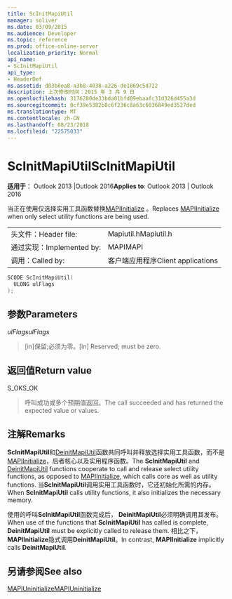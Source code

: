 ```yaml
---
title: ScInitMapiUtil
manager: soliver
ms.date: 03/09/2015
ms.audience: Developer
ms.topic: reference
ms.prod: office-online-server
localization_priority: Normal
api_name:
- ScInitMapiUtil
api_type:
- HeaderDef
ms.assetid: d83b8ea8-a3b8-4038-a226-de1869c5d722
description: 上次修改时间：2015 年 3 月 9 日
ms.openlocfilehash: 3176280de33bda01bfd09ebaafc31d326d455a3d
ms.sourcegitcommit: 0cf39e5382b8c6f236c8a63c6036849ed3527ded
ms.translationtype: MT
ms.contentlocale: zh-CN
ms.lasthandoff: 08/23/2018
ms.locfileid: "22575033"
---
```

# <a name="scinitmapiutil"></a><span data-ttu-id="a9c27-103">ScInitMapiUtil</span><span class="sxs-lookup"><span data-stu-id="a9c27-103">ScInitMapiUtil</span></span>

  
  
<span data-ttu-id="a9c27-104">**适用于**： Outlook 2013 |Outlook 2016</span><span class="sxs-lookup"><span data-stu-id="a9c27-104">**Applies to**: Outlook 2013 | Outlook 2016</span></span> 
  
<span data-ttu-id="a9c27-105">当正在使用仅选择实用工具函数替换[MAPIInitialize](mapiinitialize.md) 。</span><span class="sxs-lookup"><span data-stu-id="a9c27-105">Replaces [MAPIInitialize](mapiinitialize.md) when only select utility functions are being used.</span></span> 
  
|||
|:-----|:-----|
|<span data-ttu-id="a9c27-106">头文件：</span><span class="sxs-lookup"><span data-stu-id="a9c27-106">Header file:</span></span>  <br/> |<span data-ttu-id="a9c27-107">Mapiutil.h</span><span class="sxs-lookup"><span data-stu-id="a9c27-107">Mapiutil.h</span></span>  <br/> |
|<span data-ttu-id="a9c27-108">通过实现：</span><span class="sxs-lookup"><span data-stu-id="a9c27-108">Implemented by:</span></span>  <br/> |<span data-ttu-id="a9c27-109">MAPI</span><span class="sxs-lookup"><span data-stu-id="a9c27-109">MAPI</span></span>  <br/> |
|<span data-ttu-id="a9c27-110">调用：</span><span class="sxs-lookup"><span data-stu-id="a9c27-110">Called by:</span></span>  <br/> |<span data-ttu-id="a9c27-111">客户端应用程序</span><span class="sxs-lookup"><span data-stu-id="a9c27-111">Client applications</span></span>  <br/> |
   
```cpp
SCODE ScInitMapiUtil(
  ULONG ulFlags
);
```

## <a name="parameters"></a><span data-ttu-id="a9c27-112">参数</span><span class="sxs-lookup"><span data-stu-id="a9c27-112">Parameters</span></span>

 <span data-ttu-id="a9c27-113">_ulFlags_</span><span class="sxs-lookup"><span data-stu-id="a9c27-113">_ulFlags_</span></span>
  
> <span data-ttu-id="a9c27-114">[in]保留;必须为零。</span><span class="sxs-lookup"><span data-stu-id="a9c27-114">[in] Reserved; must be zero.</span></span>
    
## <a name="return-value"></a><span data-ttu-id="a9c27-115">返回值</span><span class="sxs-lookup"><span data-stu-id="a9c27-115">Return value</span></span>

<span data-ttu-id="a9c27-116">S_OK</span><span class="sxs-lookup"><span data-stu-id="a9c27-116">S_OK</span></span> 
  
> <span data-ttu-id="a9c27-117">呼叫成功或多个预期值返回。</span><span class="sxs-lookup"><span data-stu-id="a9c27-117">The call succeeded and has returned the expected value or values.</span></span>
    
## <a name="remarks"></a><span data-ttu-id="a9c27-118">注解</span><span class="sxs-lookup"><span data-stu-id="a9c27-118">Remarks</span></span>

<span data-ttu-id="a9c27-119">**ScInitMapiUtil**和[DeinitMapiUtil](deinitmapiutil.md)函数共同呼叫并释放选择实用工具函数，而不是[MAPIInitialize](mapiinitialize.md)，后者核心以及实用程序函数。</span><span class="sxs-lookup"><span data-stu-id="a9c27-119">The **ScInitMapiUtil** and [DeinitMapiUtil](deinitmapiutil.md) functions cooperate to call and release select utility functions, as opposed to [MAPIInitialize](mapiinitialize.md), which calls core as well as utility functions.</span></span> <span data-ttu-id="a9c27-120">当**ScInitMapiUtil**调用实用工具函数时，它还初始化所需的内存。</span><span class="sxs-lookup"><span data-stu-id="a9c27-120">When **ScInitMapiUtil** calls utility functions, it also initializes the necessary memory.</span></span> 
  
<span data-ttu-id="a9c27-121">使用的呼叫**ScInitMapiUtil**函数完成后， **DeinitMapiUtil**必须明确调用其发布。</span><span class="sxs-lookup"><span data-stu-id="a9c27-121">When use of the functions that **ScInitMapiUtil** has called is complete, **DeinitMapiUtil** must be explicitly called to release them.</span></span> <span data-ttu-id="a9c27-122">相比之下， **MAPIInitialize**隐式调用**DeinitMapiUtil**。</span><span class="sxs-lookup"><span data-stu-id="a9c27-122">In contrast, **MAPIInitialize** implicitly calls **DeinitMapiUtil**.</span></span> 
  
## <a name="see-also"></a><span data-ttu-id="a9c27-123">另请参阅</span><span class="sxs-lookup"><span data-stu-id="a9c27-123">See also</span></span>



[<span data-ttu-id="a9c27-124">MAPIUninitialize</span><span class="sxs-lookup"><span data-stu-id="a9c27-124">MAPIUninitialize</span></span>](mapiuninitialize.md)

